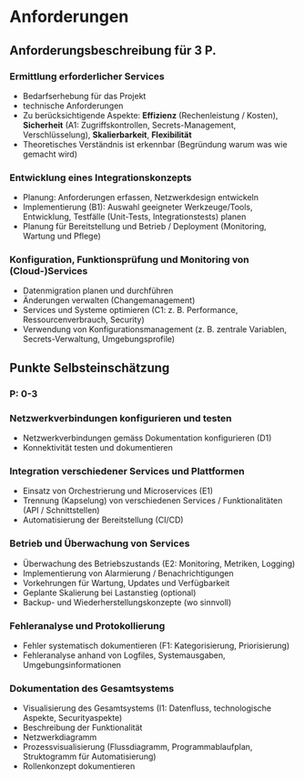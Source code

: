 # Anforderungen

## Anforderungsbeschreibung für 3 P.

### Ermittlung erforderlicher Services
- Bedarfserhebung für das Projekt
- technische Anforderungen
- Zu berücksichtigende Aspekte: **Effizienz** (Rechenleistung / Kosten), **Sicherheit** (A1: Zugriffskontrollen, Secrets-Management, Verschlüsselung), **Skalierbarkeit**, **Flexibilität**
- Theoretisches Verständnis ist erkennbar (Begründung warum was wie gemacht wird)

### Entwicklung eines Integrationskonzepts
- Planung: Anforderungen erfassen, Netzwerkdesign entwickeln
- Implementierung (B1): Auswahl geeigneter Werkzeuge/Tools, Entwicklung, Testfälle (Unit-Tests, Integrationstests) planen
- Planung für Bereitstellung und Betrieb / Deployment (Monitoring, Wartung und Pflege)

### Konfiguration, Funktionsprüfung und Monitoring von (Cloud-)Services
- Datenmigration planen und durchführen
- Änderungen verwalten (Changemanagement)
- Services und Systeme optimieren (C1: z. B. Performance, Ressourcenverbrauch, Security)
- Verwendung von Konfigurationsmanagement (z. B. zentrale Variablen, Secrets-Verwaltung, Umgebungsprofile)

## Punkte Selbsteinschätzung
### P: 0-3

### Netzwerkverbindungen konfigurieren und testen
- Netzwerkverbindungen gemäss Dokumentation konfigurieren (D1)
- Konnektivität testen und dokumentieren

### Integration verschiedener Services und Plattformen
- Einsatz von Orchestrierung und Microservices (E1)
- Trennung (Kapselung) von verschiedenen Services / Funktionalitäten (API / Schnittstellen)
- Automatisierung der Bereitstellung (CI/CD)

### Betrieb und Überwachung von Services
- Überwachung des Betriebszustands (E2: Monitoring, Metriken, Logging)
- Implementierung von Alarmierung / Benachrichtigungen
- Vorkehrungen für Wartung, Updates und Verfügbarkeit
- Geplante Skalierung bei Lastanstieg (optional)
- Backup- und Wiederherstellungskonzepte (wo sinnvoll)

### Fehleranalyse und Protokollierung
- Fehler systematisch dokumentieren (F1: Kategorisierung, Priorisierung)
- Fehleranalyse anhand von Logfiles, Systemausgaben, Umgebungsinformationen

### Dokumentation des Gesamtsystems
- Visualisierung des Gesamtsystems (I1: Datenfluss, technologische Aspekte, Securityaspekte)
- Beschreibung der Funktionalität
- Netzwerkdiagramm
- Prozessvisualisierung (Flussdiagramm, Programmablaufplan, Struktogramm für Automatisierung)
- Rollenkonzept dokumentieren